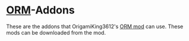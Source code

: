 # [ORM](https://modrinth.com/mod/origamikings-robotics-armor-mod)-Addons

These are the addons that OrigamiKing3612's [ORM mod](https://modrinth.com/mod/origamikings-robotics-armor-mod) can use. These mods can be downloaded from the mod.

